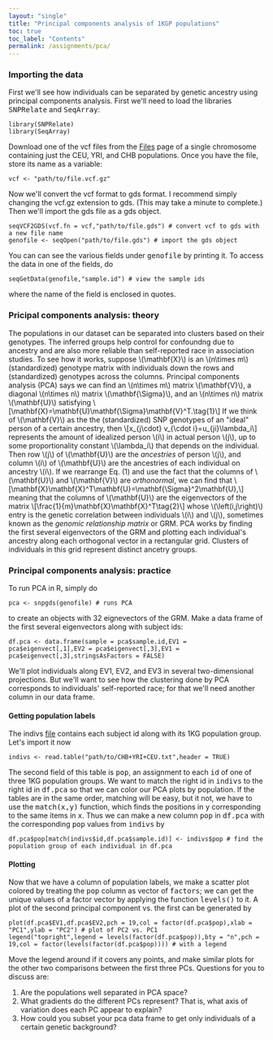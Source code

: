 ```yaml
---
layout: "single"
title: "Principal components analysis of 1KGP populations"
toc: true
toc_label: "Contents"
permalink: /assignments/pca/
---
```


### Importing the data

First we'll see how individuals can be separated by genetic ancestry using principal components analysis.  First we'll need to load the libraries <kbd>SNPRelate</kbd> and <kbd>SeqArray</kbd>:

```
library(SNPRelate)
library(SeqArray)
```

Download one of the vcf files from the [Files](https://wletsou.github.io/bioinformatics/files) page of a single chromosome containing just the CEU, YRI, and CHB populations.  Once you have the file, store its name as a variable:

```
vcf <- "path/to/file.vcf.gz"
```

Now we'll convert the vcf format to gds format.  I recommend simply changing the vcf.gz extension to gds.  (This may take a minute to complete.)  Then we'll import the gds file as a gds object.

```
seqVCF2GDS(vcf.fn = vcf,"path/to/file.gds") # convert vcf to gds with a new file name
genofile <- seqOpen("path/to/file.gds") # import the gds object
```

You can can see the various fields under <kbd>genofile</kbd> by printing it.  To access the data in one of the fields, do

```
seqGetData(genofile,"sample.id") # view the sample ids
```

where the name of the field is enclosed in quotes.

### Pricipal components analysis: theory

The populations in our dataset can be separated into clusters based on their genotypes.  The inferred groups help control for confoundng due to ancestry and are also more reliable than self-reported race in association studies.  To see how it works, suppose \\(\mathbf{X}\\) is an \\(n\times m\\) (standardized) genotype matrix with individuals down the rows and (standardized) genotypes across the columns.  Principal components analysis (PCA) says we can find an \\(n\times m\\) matrix \\(\mathbf{V}\\), a diagonal \\(n\times n\\) matrix \\(\mathbf{\Sigma}\\), and an \\(n\times n\\) matrix \\(\mathbf{U}\\) satisfying \\[\mathbf{X}=\mathbf{U}\mathbf{\Sigma}\mathbf{V}^T.\tag{1}\\] If we think of \\(\mathbf{V}\\) as the the (standardized) SNP genotypes of an "ideal" person of a certain ancestry, then \\[x_{j\cdot} v_{\cdot i}=u_{ji}\lambda_i\\] represents the amount of idealized person \\(i\\) in actual person \\(j\\), up to some proportionality constant \\(\lambda_i\\) that depends on the individual.  Then row \\(j\\) of \\(\mathbf{U}\\) are the *ancestries* of person \\(j\\), and column \\(i\\) of \\(\mathbf{U}\\) are the ancestries of each individual on ancestry \\(i\\).  If we rearrange Eq. (1) and use the fact that the columns of \\(\mathbf{U}\\) and \\(\mathbf{V}\\) are *orthonormal*, we can find that \\[\mathbf{X}\mathbf{X}^T\mathbf{U}=\mathbf{\Sigma}^2\mathbf{U},\\] meaning that the columns of \\(\mathbf{U}\\) are the eigenvectors of the matrix \\[\frac{1}{m}\mathbf{X}\mathbf{X}^T\tag{2}\\] whose \\(\left(i,j\right)\\) entry is the genetic correlation between individuals \\(i\\) and \\(j\\), sometimes known as the *genomic relationship matrix* or GRM.  PCA works by finding the first several eigenvectors of the GRM and plotting each individual's ancestry along each orthogonal vector in a rectangular grid. Clusters of individuals in this grid represent distinct ancetry groups.

### Principal components analysis: practice

To run PCA in R, simply do

```
pca <- snpgds(genofile) # runs PCA
```

to create an objects with 32 eignevectors of the GRM.  Make a data frame of the first several eigenvectors along with subject ids:

```
df.pca <- data.frame(sample = pca$sample.id,EV1 = pca$eigenvect[,1],EV2 = pca$eigenvect[,3],EV1 = pca$eigenvect[,3],stringsAsFactors = FALSE)
```

We'll plot individuals along EV1, EV2, and EV3 in several two-dimensional projections.  But we'll want to see how the clustering done by PCA corresponds to individuals' self-reported race; for that we'll need another column in our data frame.

#### Getting population labels ####

The indivs [file](https://raw.githubusercontent.com/wletsou/bioinformatics/master/docs/CHB%2BYRI%2BCEU.txt) contains each subject id along with its 1KG population group. Let's import it now

```
indivs <- read.table("path/to/CHB+YRI+CEU.txt",header = TRUE)
```

The second field of this table is <kbd>pop</kbd>, an assignment to each <kbd>id</kbd> of one of three 1KG population groups.  We want to match the right id in <kbd>indivs</kbd> to the right id in <kbd>df.pca</kbd> so that we can color our PCA plots by population.  If the tables are in the same order, matching will be easy, but it not, we have to use the <kbd>match(x,y)</kbd> function, which finds the positions in <kbd>y</kbd> corresponding to the same items in <kbd>x</kbd>.  Thus we can make a new column <kbd>pop</kbd> in <kbd>df.pca</kbd> with the corresponding <kbd>pop</kbd> values from <kbd>indivs</kbd> by

```
df.pca$pop[match(indivs$id,df.pca$sample.id)] <- indivs$pop # find the population group of each individual in df.pca
```
#### Plotting ####

Now that we have a column of population labels, we make a scatter plot colored by treating the <kbd>pop</kbd> column as vector of <kbd>factors</kbd>; we can get the unique values of a factor vector by applying the function <kbd>levels()</kbd> to it.  A plot of the second principal component vs. the first can be generated by 

```
plot(df.pca$EV1,df.pca$EV2,pch = 19,col = factor(df.pca$pop),xlab = "PC1",ylab = "PC2") # plot of PC2 vs. PC1
legend("topright",legend = levels(factor(df.pca$pop)),bty = "n",pch = 19,col = factor(levels(factor(df.pca$pop)))) # with a legend
```

Move the legend around if it covers any points, and make similar plots for the other two comparisons between the first three PCs.  Questions for you to discuss are:

1. Are the populations well separated in PCA space?
2. What gradients do the different PCs represent?  That is, what axis of variation does each PC appear to explain? 
3. How could you subset your pca data frame to get only individuals of a certain genetic background?
